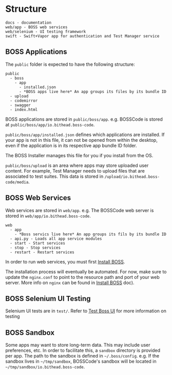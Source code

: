 # Structure

```
docs - documentation
web/app - BOSS web services
web/selenium - UI testing framework
swift - Swift+Vapor app for authentication and Test Manager service
```

## BOSS Applications

The `public` folder is expected to have the following structure:

```
public
  - boss
    - app
      - installed.json
      - *BOSS apps live here* An app groups its files by its bundle ID
  - upload
  - codemirror
  - swagger
  - index.html
```

BOSS applications are stored in `public/boss/app`. e.g. BOSSCode is stored at `public/boss/app/io.bithead.boss-code`.

`public/boss/app/installed.json` defines which applications are installed. If your app is not in this file, it can not be opened from within the desktop, even if the application is in its respective app bundle ID folder.

The BOSS Installer manages this file for you if you install from the OS.

`public/boss/upload` is an area where apps may store uploaded user content. For example, Test Manager needs to upload files that are associated to test suites. This data is stored in `/upload/io.bithead.boss-code/media`.

## BOSS Web Services

Web services are stored in `web/app`. e.g. The BOSSCode web server is stored in `web/app/io.bithead.boss-code`.

```
web
  - app
    - *Boss servics live here* An app groups its fils by its bundle ID
  - api.py - Loads all app service modules
  - start - Start services
  - stop - Stop services
  - restart - Restart services
```

In order to run web services, you must first [Install BOSS](/docs/install.md).

The installation process will eventually be automated. For now, make sure to update the `nginx.conf` to point to the resource path and port of your web server. More info on `nginx` can be found in [Install BOSS](/docs/install.md) doc).

## BOSS Selenium UI Testing

Selenium UI tests are in `test/`. Refer to [Test Boss UI](/docs/testing.md) for more information on testing

## BOSS Sandbox

Some apps may want to store long-term data. This may include user preferences, etc. In order to facilitate this, a `sandbox` directory is provided per app. The path to the sandbox is defined in `~/.boss/config`. e.g. If the sandbox lives in `~/tmp/sandbox`, BOSSCode's sandbox will be located in `~/tmp/sandbox/io.bithead.boss-code`.
